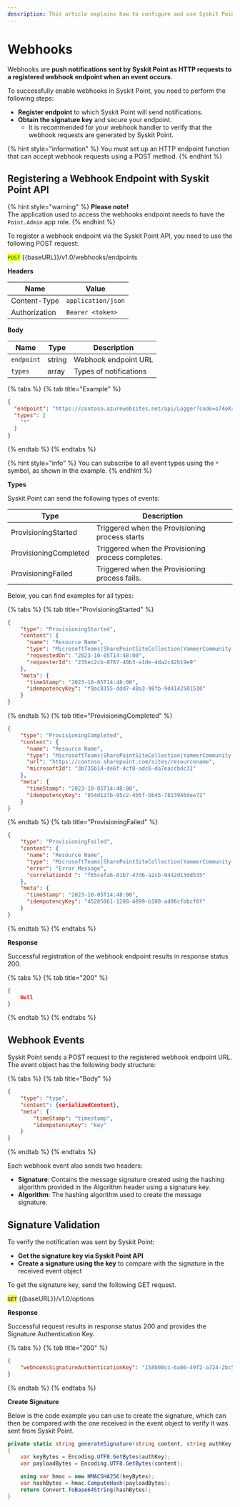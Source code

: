 ```yaml
---
description: This article explains how to configure and use Syskit Point's webhooks.
---
```


# Webhooks

Webhooks are **push notifications sent by Syskit Point as HTTP requests to a registered webhook endpoint when an event occurs**.

To successfully enable webhooks in Syskit Point, you need to perform the following steps:

* **Register endpoint** to which Syskit Point will send notifications.
* **Obtain the signature key** and secure your endpoint.
  * It is recommended for your webhook handler to verify that the webhook requests are generated by Syskit Point.

{% hint style="information" %}
You must set up an HTTP endpoint function that can accept webhook requests using a POST method. 
{% endhint %}

## Registering a Webhook Endpoint with Syskit Point API

{% hint style="warning" %}
**Please note!**\
The application used to access the webhooks endpoint needs to have the `Point.Admin` app role.
{% endhint %}

To register a webhook endpoint via the Syskit Point API, you need to use the following POST request:

<mark style="color:green;">`POST`</mark> \{{baseURL\}}/v1.0/webhooks/endpoints

**Headers**

| Name          | Value              |
| ------------- | ------------------ |
| Content-Type  | `application/json` |
| Authorization | `Bearer <token>`   |

**Body**

| Name       | Type   | Description            |
| ---------- | ------ | ---------------------- |
| `endpoint` | string | Webhook endpoint URL   |
| `types`    | array  | Types of notifications |

{% tabs %}
{% tab title="Example" %}
```json
{
  "endpoint": "https://contoso.azurewebsites.net/api/Logger?code=o74oKsbrgHDI-RnekJXdbR3Fba7mZxEmJQNyCIpV6z-ZAzFuwnaWJg==",
  "types": [
    "*"
  ]
}
```
{% endtab %}
{% endtabs %}

{% hint style="info" %}
You can subscribe to all event types using the `*` symbol, as shown in the example.
{% endhint %}

**Types**

Syskit Point can send the following types of events:

| Type                  | Description                                        |
| --------------------- | -------------------------------------------------- |
| ProvisioningStarted   | Triggered when the Provisioning process starts     |
| ProvisioningCompleted | Triggered when the Provisioning process completes. |
| ProvisioningFailed    | Triggered when the Provisioning process fails.     |

Below, you can find examples for all types:

{% tabs %}
{% tab title="ProvisioningStarted" %}
```json
{
    "type": "ProvisioningStarted",
    "content": {
      "name": "Resource Name",
      "type": "MicrosoftTeams|SharePointSiteCollection|YammerCommunity|M365Group",
      "requestedOn": "2023-10-05T14:48:00",
      "requesterId": "235ec2cb-0767-40b3-a1de-4da2c42b19e9"
    },
    "meta": {
      "timeStamp": "2023-10-05T14:48:00",
      "idempotencyKey": "f9ac8355-ddd7-48a3-98fb-9d4142501510"
    }
}
```
{% endtab %}
{% tab title="ProvisioningCompleted" %}
```json
{
    "type": "ProvisioningCompleted",
    "content": {
      "name": "Resource Name",
      "type": "MicrosoftTeams|SharePointSiteCollection|YammerCommunity|M365Group",
      "url": "https://contoso.sharepoint.com/sites/resourcename",
      "microsoftId": "3b735b14-de6f-4cf8-adc6-da7eaccbdc31"
    },
    "meta": {
      "timeStamp": "2023-10-05T14:48:00",
      "idempotencyKey": "854d127b-95c2-4b5f-bb45-7813946dee72"
    }
}
```
{% endtab %}
{% tab title="ProvisioningFailed" %}
```json
{
    "type": "ProvisioningFailed",
    "content": {
      "name": "Resource Name",
      "type": "MicrosoftTeams|SharePointSiteCollection|YammerCommunity|M365Group",
      "error": "Error Message",
      "correlationId ": "f65cefa6-01b7-47d6-a2cb-9442d13dd535"
    },
    "meta": {
      "timeStamp": "2023-10-05T14:48:00",
      "idempotencyKey": "45285061-1288-4899-b108-ad06cfbbcf6f"
    }
}
```
{% endtab %}
{% endtabs %}

**Response**

Successful registration of the webhook endpoint results in response status 200.

{% tabs %}
{% tab title="200" %}
```json
{
    Null
}
```
{% endtab %}
{% endtabs %}

## Webhook Events

Syskit Point sends a POST request to the registered webhook endpoint URL.\
The event object has the following body structure:

{% tabs %}
{% tab title="Body" %}
```json
{
    "type": "type",
    "content": {serializedContent},
    "meta": {
        "timeStamp": "timestamp",
        "idempotencyKey": "key"
    }
}
```
{% endtab %}
{% endtabs %}

Each webhook event also sends two headers:

* **Signature**: Contains the message signature created using the hashing algorithm provided in the Algorithm header using a signature key.
* **Algorithm**: The hashing algorithm used to create the message signature.

## Signature Validation

To verify the notification was sent by Syskit Point:

* **Get the signature key via Syskit Point API**
* **Create a signature using the key** to compare with the signature in the received event object

To get the signature key, send the following GET request.

<mark style="color:blue;">`GET`</mark> \{{baseURL\}}/v1.0/options

**Response**

Successful request results in response status 200 and provides the Signature Authentication Key.

{% tabs %}
{% tab title="200" %}
```json
{
    "webhooksSignatureAuthenticationKey": "158b08cc-6a06-49f2-a724-2bc514fdcf1e"
}
```
{% endtab %}
{% endtabs %}

**Create Signature**

Below is the code example you can use to create the signature, which can then be compared with the one received in the event object to verify it was sent from Syskit Point.

```csharp
private static string generateSignature(string content, string authKey)
{
    var keyBytes = Encoding.UTF8.GetBytes(authKey);
    var payloadBytes = Encoding.UTF8.GetBytes(content);

    using var hmac = new HMACSHA256(keyBytes);
    var hashBytes = hmac.ComputeHash(payloadBytes);
    return Convert.ToBase64String(hashBytes);
}
```
